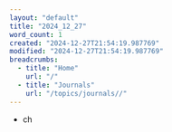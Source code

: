 ```yaml
---
layout: "default"
title: "2024_12_27"
word_count: 1
created: "2024-12-27T21:54:19.987769"
modified: "2024-12-27T21:54:19.987769"
breadcrumbs:
  - title: "Home"
    url: "/"
  - title: "Journals"
    url: "/topics/journals//"
---
```

- ch